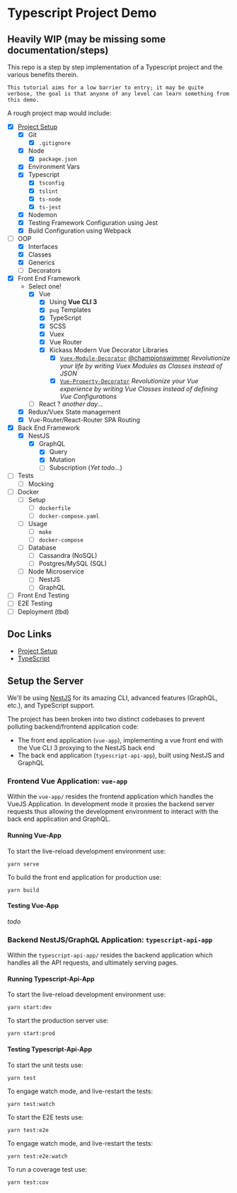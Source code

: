 # Typescript Project Demo

## Heavily WIP (may be missing some documentation/steps)

This repo is a step by step implementation of a Typescript project and the various benefits therein.

	This tutorial aims for a low barrier to entry; it may be quite verbose, the goal is that anyone of any level can learn something from this demo.

A rough project map would include:

- [x] [Project Setup](./docs/project-setup.md)
	- [x] Git
		- [x] `.gitignore`
	- [x] Node
		- [x] `package.json`
	- [x] Environment Vars
	- [x] Typescript
		- [x] `tsconfig`
		- [x] `tslint`
		- [x] `ts-node`
		- [x] `ts-jest`
	- [x] Nodemon
	- [x] Testing Framework Configuration using Jest
	- [x] Build Configuration using Webpack
- [ ] OOP
	- [x] Interfaces
	- [x] Classes
	- [x] Generics
	- [ ] Decorators
- [x] Front End Framework
  	- Select one!
		- [x] Vue
			- [x] Using **Vue CLI 3**
			- [x] `pug` Templates
			- [x] TypeScript
			- [x] SCSS
			- [x] Vuex
			- [x] Vue Router
			- [x] Kickass Modern Vue Decorator Libraries
				- [x] [`Vuex-Module-Decorator`](https://github.com/championswimmer/vuex-module-decorators) [@championswimmer](https://github.com/championswimmer) _Revolutionize your life by writing Vuex Modules as Classes instead of JSON_
				- [x] [`Vue-Property-Decorator`](https://github.com/kaorun343/vue-property-decorator) _Revolutionize your Vue experience by writing Vue Classes instead of defining Vue Configurations_
		- [ ] React ? _another day..._
  	- [x] Redux/Vuex State management
  	- [x] Vue-Router/React-Router SPA Routing
- [x] Back End Framework
	- [x] NestJS
		- [x] GraphQL
			- [x] Query
			- [x] Mutation
			- [ ] Subscription (_Yet todo..._)
- [ ] Tests
	- [ ] Mocking
- [ ] Docker
	- [ ] Setup
		- [ ] `dockerfile`
		- [ ] `docker-compose.yaml`
	- [ ] Usage
		- [ ] `make`
		- [ ] `docker-compose`
	- [ ] Database
		- [ ] Cassandra (NoSQL)
		- [ ] Postgres/MySQL (SQL)
	- [ ] Node Microservice
		- [ ] NestJS
		- [ ] GraphQL
- [ ] Front End Testing
- [ ] E2E Testing
- [ ] Deployment (tbd)

## Doc Links

- [Project Setup](./docs/project-setup.md)
- [TypeScript](./docs/typescript.md)

## Setup the Server

We'll be using [NestJS](https://docs.nestjs.com/) for its amazing CLI, advanced features (GraphQL, etc.), and TypeScript support.

The project has been broken into two distinct codebases to prevent polluting backend/frontend application code:

- The front end application (`vue-app`), implementing a vue front end with the Vue CLI 3 proxying to the NestJS back end
- The back end application (`typescript-api-app`), built using NestJS and GraphQL

### Frontend Vue Application: `vue-app` 

Within the `vue-app/` resides the frontend application which handles the VueJS Application. In development mode it proxies the backend server requests thus allowing the development environment to interact with the back end application and GraphQL.

#### Running Vue-App

To start the live-reload development environment use:

	yarn serve

To build the front end application for production use:

	yarn build

#### Testing Vue-App

_todo_

### Backend NestJS/GraphQL Application: `typescript-api-app`

Within the `typescript-api-app/` resides the backend application which handles all the API requests, and ultimately serving pages.

#### Running Typescript-Api-App

To start the live-reload development environment use:

	yarn start:dev

To start the production server use:

	yarn start:prod

#### Testing Typescript-Api-App

To start the unit tests use:

	yarn test

To engage watch mode, and live-restart the tests:

	yarn test:watch

To start the E2E tests use:

	yarn test:e2e

To engage watch mode, and live-restart the tests:

	yarn test:e2e:watch

To run a coverage test use:

	yarn test:cov
